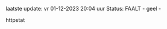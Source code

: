laatste update: 
vr 01-12-2023 20:04   uur 
Status: FAALT - geel - 
<div class="service Y">httpstat</div>